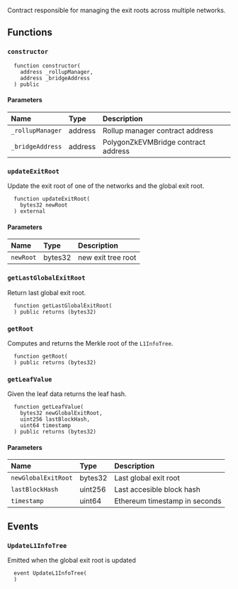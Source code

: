 Contract responsible for managing the exit roots across multiple networks.

## Functions

### `constructor`

```solidity
  function constructor(
    address _rollupManager,
    address _bridgeAddress
  ) public
```

#### Parameters

| Name | Type | Description                                                          |
| :--- | :--- | :------------------------------------------------------------------- |
|`_rollupManager` | address | Rollup manager contract address
|`_bridgeAddress` | address | PolygonZkEVMBridge contract address

### `updateExitRoot`

Update the exit root of one of the networks and the global exit root.

```solidity
  function updateExitRoot(
    bytes32 newRoot
  ) external
```

#### Parameters

| Name | Type | Description                                                          |
| :--- | :--- | :------------------------------------------------------------------- |
|`newRoot` | bytes32 | new exit tree root

### `getLastGlobalExitRoot`

Return last global exit root.

```solidity
  function getLastGlobalExitRoot(
  ) public returns (bytes32)
```

### `getRoot`

Computes and returns the Merkle root of the `L1InfoTree`.

```solidity
  function getRoot(
  ) public returns (bytes32)
```

### `getLeafValue`

Given the leaf data returns the leaf hash.

```solidity
  function getLeafValue(
    bytes32 newGlobalExitRoot,
    uint256 lastBlockHash,
    uint64 timestamp
  ) public returns (bytes32)
```

#### Parameters

| Name | Type | Description                                                          |
| :--- | :--- | :------------------------------------------------------------------- |
|`newGlobalExitRoot` | bytes32 | Last global exit root
|`lastBlockHash` | uint256 | Last accesible block hash
|`timestamp` | uint64 | Ethereum timestamp in seconds

## Events

### `UpdateL1InfoTree`

Emitted when the global exit root is updated

```solidity
  event UpdateL1InfoTree(
  )
```
